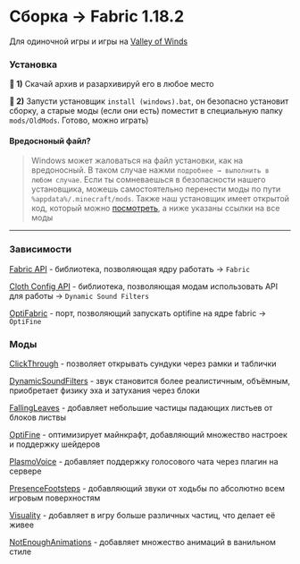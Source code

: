# Сборка → Fabric 1.18.2
Для одиночной игры и игры на [Valley of Winds](https://discord.gg/ptTX6y5t4U)

### Установка

**🥑 1)**  Скачай архив и разархивируй его в любое место

**🚀 2)** Запусти установщик `install (windows).bat`, он безопасно установит сборку, а старые моды (если они есть) поместит в специальную папку `mods/OldMods`. Готово, можно играть)

#### Вредосноный файл?
> Windows может жаловаться на файл установки, как на вредоносный. В таком случае нажми `подробнее → выполнить в любом случае`. Если ты сомневаешься в безопасности нашего установщика, можешь самостоятельно перенести моды по пути `%appdata%/.minecraft/mods`. Также наш установщик имеет открытой код, который можно [посмотреть](https://github.com/618-egorka/ValleyOfWinds-mods/blob/main/install%20(windows).bat), а ниже указаны ссылки на все моды

---
### Зависимости
[Fabric API](https://www.curseforge.com/minecraft/mc-mods/fabric-api) - библиотека, позволяющая ядру работать → `Fabric`

[Cloth Config API]() - библиотека, позволяющая модам использовать API для работы → `Dynamic Sound Filters`

[OptiFabric]() - порт, позволяющий запускать optifine на ядре fabric → `OptiFine`


### Моды
[ClickThrough](https://www.curseforge.com/minecraft/mc-mods/clickthrough) - позволяет открывать сундуки через рамки и таблички

[DynamicSoundFilters](https://www.curseforge.com/minecraft/mc-mods/Dynamic-Sound-Filters) - звук становится более реалистичным, объёмным, приобретает физику эха и затухания через блоки

[FallingLeaves](https://www.curseforge.com/minecraft/mc-mods/falling-leaves-fabric) - добавляет небольшие частицы падающих листьев от блоков листвы

[OptiFine](https://optifine.net/downloads) - оптимизирует майнкрафт, добавляющий множество настроек и поддержку шейдеров

[PlasmoVoice](https://www.curseforge.com/minecraft/mc-mods/plasmo-voice) - добавляет поддержку голосового чата через плагин на сервере

[PresenceFootsteps](https://www.curseforge.com/minecraft/mc-mods/presence-footsteps) - добавляющий звуки от ходьбы по абсолютно всем игровым поверхностям

[Visuality](https://www.curseforge.com/minecraft/mc-mods/visuality) - добавляет в игру больше различных частиц, что делает её живее

[NotEnoughAnimations](https://www.curseforge.com/minecraft/mc-mods/not-enough-animations) - добавляет множество анимаций в ванильном стиле

